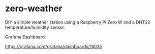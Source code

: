 # zero-weather
DIY a simple weather station using a Raspberry Pi Zero W and a DHT22 temperature/humidity sensor.

Grafana Dashboard

https://grafana.com/grafana/dashboards/16035
